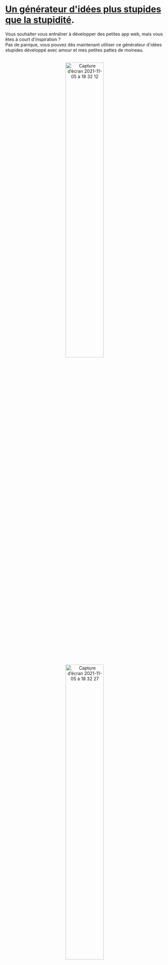 # [Un générateur d'idées plus stupides que la stupidité](www.stupid-idea-generator.herokuapp.com).
Vous souhaiter vous entraîner à développer des petites app web, mais vous êtes à court d'inspiration ?
</br>
Pas de panique, vous pouvez dès maintenant utiliser ce générateur d'idées stupides développé avec amour et mes petites pattes de moineau.
</br></br>
<p align="center" width="100%">
  <img width="49%" alt="Capture d’écran 2021-11-05 à 18 32 12" src="https://user-images.githubusercontent.com/22052507/140553824-a4fc2128-2897-48bd-8990-50da3d704e07.png" style="display: block; margin: 0 auto">
  <img width="49%" alt="Capture d’écran 2021-11-05 à 18 32 27" src="https://user-images.githubusercontent.com/22052507/140553826-85d6bacd-b474-4951-a26e-b6685f8aca56.png" style="display: block; margin: 0 auto">
</p>


